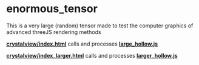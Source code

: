 # enormous_tensor
This is a very large (random) tensor made to test the computer graphics of advanced threeJS rendering methods

<a href="https://thisisandrewgarcia.com/crystalview/index.html"><b>crystalview/index.html</b></a> calls and processes <a href="https://github.com/andrewrgarcia/enormous_tensor/blob/main/large_hollow.js"><b>large_hollow.js</b></a>

<a href="https://thisisandrewgarcia.com/crystalview/index_larger.html"><b>crystalview/index\_larger.html</b></a> calls and processes <a href="https://github.com/andrewrgarcia/enormous_tensor/blob/main/larger_hollow.js"><b>larger_hollow.js</b></a>
